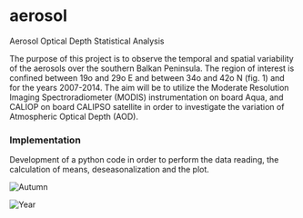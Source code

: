 # aerosol
Aerosol Optical Depth Statistical Analysis

The purpose of this project is to observe the temporal and spatial variability of the aerosols over the southern Balkan Peninsula. 
The region of interest is confined between 19o and 29o E and between 34o and 42o N (fig. 1) and for the years 2007-2014. 
The aim will be to utilize the Moderate Resolution Imaging Spectroradiometer (MODIS) instrumentation on board Aqua, and CALIOP on board CALIPSO 
satellite in order to investigate the variation of Atmospheric Optical Depth (AOD).

<h3>Implementation</h3>

Development of a python code in order to perform the data reading, the calculation of means, deseasonalization and the plot.


![Autumn](https://github.com/tomchavakis/aerosol/blob/master/graphsfix/MeanAOD1-2km_Autumn.png)


![Year](https://github.com/tomasalex/aerosol/blob/master/graphsfix/SlopeAOD1-2km_Year.png)
